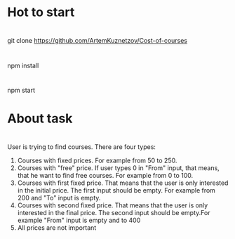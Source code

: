 # Hot  to start
#
git clone https://github.com/ArtemKuznetzov/Cost-of-courses 
#
npm install
#
npm start
# About task
#
User is trying to find courses. There are four types:
1. Courses with fixed prices. For example from 50 to 250. 
2. Courses with "free" price. If user types 0 in "From" input, that means, that he want to find free courses. For example from 0 to 100.
3. Courses with first fixed price. That means that the user is only interested in the initial price. The first input should be empty. For example from 200 and "To" input is empty.
4. Courses with second fixed price. That means that the user is only interested in the final price. The second input should be empty.For example "From" input is empty and to 400
5. All prices are not important

